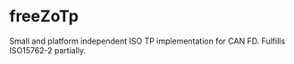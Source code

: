 # freeZoTp
Small and platform independent ISO TP implementation for CAN FD. Fulfills ISO15762-2 partially.
